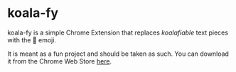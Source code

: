 # koala-fy

koala-fy is a simple Chrome Extension that replaces *koalafiable*
text pieces with the :koala: emoji.

It is meant as a fun project and should be taken as such.
You can download it from the Chrome Web Store
[here](https://chrome.google.com/webstore/detail/koala-fy/jpdeekpjokblfbaolmgnkegmgfnfjime?).
